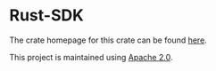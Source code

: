 # Rust-SDK

The crate homepage for this crate can be found [here](https://crates.io/crates/encryption_api_services_rust_sdk).

This project is maintained using [Apache 2.0](https://github.com/Encryption-API-Services/Rust-SDK/blob/main/LICENSE).
